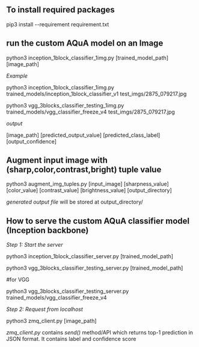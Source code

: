 ## To install required packages
pip3 install --requirement requirement.txt

## run the custom AQuA model on an Image
python3 inception_1block_classifier_1img.py [trained_model_path] [image_path]

*Example*

python3 inception_1block_classifier_1img.py trained_models/inception_1block_classifier_v1 test_imgs/2875_079217.jpg

python3 vgg_3blocks_classifier_testing_1img.py trained_models/vgg_classifier_freeze_v4 test_imgs/2875_079217.jpg

*output*

[image_path] [predicted_output_value] [predicted_class_label] [output_confidence]

## Augment input image with (sharp,color,contrast,bright) tuple value
python3 augment_img_tuples.py [input_image] [sharpness_value] [color_value] [contrast_value] [brightness_value] [output_directory]

*generated output file* will be stored at output_directory/

## How to serve the custom AQuA classifier model (Inception backbone) 
_Step 1: Start the server_

python3 inception_1block_classifier_server.py [trained_model_path]

python3 vgg_3blocks_classifier_testing_server.py [trained_model_path]

#for VGG

python3 vgg_3blocks_classifier_testing_server.py trained_models/vgg_classifier_freeze_v4

_Step 2: Request from localhost_

python3 zmq_client.py [image_path]

*zmq_client.py* contains *send()* method/API which returns top-1 prediction in JSON format. It contains label and confidence score
